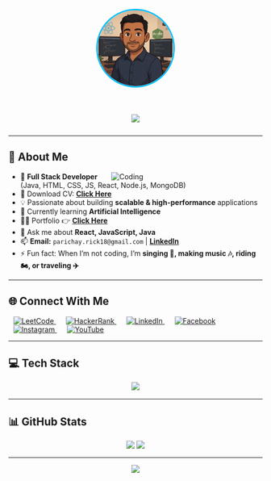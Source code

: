 <!-- Avatar -->
<p align="center">
  <img src="img/avatar.png" alt="Parichay Avatar" width="150" style="border-radius:50%; border: 3px solid #00bfff;" />
</p>

<!-- Typing Animation -->
<h1 align="center">
  <img src="https://readme-typing-svg.herokuapp.com?size=28&duration=3500&color=00BFFF&center=true&vCenter=true&width=800&lines=Hi+👋,+I'm+Parichay+Dutta+Biswas;Full+Stack+Web+Developer+💻;Java+%26+MERN+Stack+Enthusiast;Problem+Solver+%26+Tech+Lover" />
</h1>

---

## 💫 About Me
<img align="right" src="https://media.giphy.com/media/qgQUggAC3Pfv687qPC/giphy.gif" alt="Coding" width="300"/>

- 🚀 **Full Stack Developer** (Java, HTML, CSS, JS, React, Node.js, MongoDB)
- 📃 Download CV: [**Click Here**](https://www.dropbox.com/scl/fi/6sooig9ls72phgz1p6a7l/Parichay-Dutta-Biswas.pdf?rlkey=v5w6t5qe0unjxdmydrlbebjxg&st=96u7yhja&dl=0)
- 💡 Passionate about building **scalable & high-performance** applications  
- 🌱 Currently learning **Artificial Intelligence**  
- 👨‍💻 Portfolio 👉 [**Click Here**](https://my-portfolio-v37z.vercel.app/)  
- 💬 Ask me about **React, JavaScript, Java**  
- 📫 **Email:** `parichay.rick18@gmail.com` | **[LinkedIn](https://linkedin.com/in/parichay-dutta-biswas-0a40191b5)**  
- ⚡ Fun fact: When I’m not coding, I’m **singing 🎤, making music 🎶, riding 🏍, or traveling ✈**  

---

## 🌐 Connect With Me
<p align="left">
  <a href="https://www.leetcode.com/parichay1811" style="margin: 0 10px;" target="_blank" rel="noopener noreferrer">
    <img src="https://cdn.iconscout.com/icon/free/png-512/free-leetcode-3521542-2944960.png?f=webp&w=512" width="48" alt="LeetCode" />
  </a>
  <a href="https://www.hackerrank.com/parichay_rick18" style="margin: 0 10px;" target="_blank" rel="noopener noreferrer">
    <img src="https://raw.githubusercontent.com/rahuldkjain/github-profile-readme-generator/master/src/images/icons/Social/hackerrank.svg" width="48" alt="HackerRank" />
  </a>
  <a href="https://linkedin.com/in/parichay-dutta-biswas-0a40191b5" style="margin: 0 10px;" target="_blank" rel="noopener noreferrer">
    <img src="https://skillicons.dev/icons?i=linkedin" width="48" alt="LinkedIn" />
  </a>
  <a href="https://fb.com/parichay.duttabiswas.1811" style="margin: 0 10px;" target="_blank" rel="noopener noreferrer">
    <img src="https://raw.githubusercontent.com/rahuldkjain/github-profile-readme-generator/master/src/images/icons/Social/facebook.svg" width="48" alt="Facebook" />
  </a>
  <a href="https://instagram.com/parichayduttabiswasofficial" style="margin: 0 10px;" target="_blank" rel="noopener noreferrer">
    <img src="https://skillicons.dev/icons?i=instagram" width="48" alt="Instagram" />
  </a>
  <a href="https://www.youtube.com/@Parichay1811" style="margin: 0 10px;" target="_blank" rel="noopener noreferrer">
    <img src="https://raw.githubusercontent.com/rahuldkjain/github-profile-readme-generator/master/src/images/icons/Social/youtube.svg" width="48" alt="YouTube" />
  </a>
</p>




---

## 💻 Tech Stack
<p align="center">
<img src="https://skillicons.dev/icons?i=html,css,js,react,firebase,nodejs,npm,express,postman,mongodb,java,python,mysql,git,aws,docker,c,cpp&theme=dark" />
</p>

---

## 📊 GitHub Stats
<p align="center">
  <img src="https://github-readme-stats.vercel.app/api?username=Parichay1811&show_icons=true&theme=tokyonight" height="165" />
  <img src="https://github-readme-streak-stats.herokuapp.com/?user=Parichay1811&theme=tokyonight" height="165" />
</p>

---

<p align="center">
  <img src="https://media.giphy.com/media/VTtANKl0beDFQRLDTh/giphy.gif" width="300"/>
</p>
